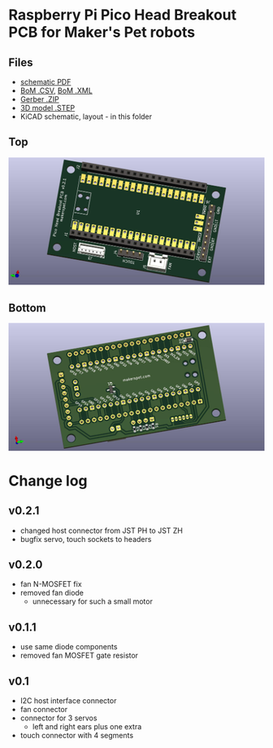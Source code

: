 # Raspberry Pi Pico Head Breakout PCB for Maker's Pet robots

## Files
- [schematic PDF](output/pico_breakout_head_schematic.pdf)
- [BoM .CSV](output/pico_breakout_head_bom.csv), [BoM .XML](output/pico_breakout_head_bom.xml)
- [Gerber .ZIP](output/pico_breakout_head_gerber.zip)
- [3D model .STEP](output/pico_breakout_head.step)
- KiCAD schematic, layout - in this folder

## Top
![PCB 3D view from top](output/pico_breakout_head_top.jpg)

## Bottom
![PCB 3D view from top](output/pico_breakout_head_bottom.jpg)

# Change log

## v0.2.1
- changed host connector from JST PH to JST ZH
- bugfix servo, touch sockets to headers

## v0.2.0
- fan N-MOSFET fix
- removed fan diode
  - unnecessary for such a small motor

## v0.1.1
- use same diode components
- removed fan MOSFET gate resistor

## v0.1
- I2C host interface connector
- fan connector
- connector for 3 servos
  - left and right ears plus one extra
- touch connector with 4 segments
